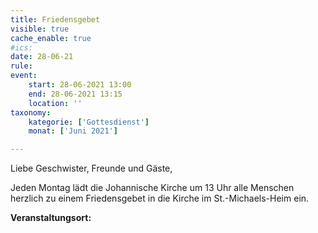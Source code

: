 ```yaml
---
title: Friedensgebet
visible: true
cache_enable: true
#ics: 
date: 28-06-21
rule: 
event:
	start: 28-06-2021 13:00
	end: 28-06-2021 13:15
	location: ''
taxonomy:
	kategorie: ['Gottesdienst']
	monat: ['Juni 2021']

---
```

Liebe Geschwister, Freunde und Gäste,

Jeden Montag lädt die Johannische Kirche um 13 Uhr alle Menschen herzlich zu einem Friedensgebet in die Kirche im St.-Michaels-Heim ein.



**Veranstaltungsort:** 

